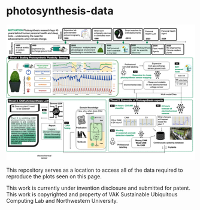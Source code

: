 # photosynthesis-data
![Alt text](./HeaderImage.png)

This repository serves as a location to access all of the data required to reproduce the plots seen on this page.  

This work is currently under invention disclosure and submitted for patent. This work is copyrighted and property of VAK Sustainable Ubiquitous Computing Lab and Northwestern University.   
